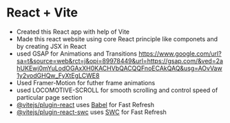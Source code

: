# React + Vite

- Created this React app with help of Vite
- Made this react website using core React principle like componets and by creating JSX in React
- used GSAP for Animations and Transitions https://www.google.com/url?sa=t&source=web&rct=j&opi=89978449&url=https://gsap.com/&ved=2ahUKEwj0mYuLodOGAxXH0KACHVbQACQQFnoECAkQAQ&usg=AOvVaw1y2vodGHQw_FyXtEgLCWE8
- Used Framer-Motion for futher frame animations
- used LOCOMOTIVE-SCROLL for smooth scrolling and control speed of particular page section
- [@vitejs/plugin-react](https://github.com/vitejs/vite-plugin-react/blob/main/packages/plugin-react/README.md) uses [Babel](https://babeljs.io/) for Fast Refresh
- [@vitejs/plugin-react-swc](https://github.com/vitejs/vite-plugin-react-swc) uses [SWC](https://swc.rs/) for Fast Refresh
